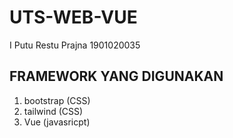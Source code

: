 # UTS-WEB-VUE
I Putu Restu Prajna 1901020035

## FRAMEWORK YANG DIGUNAKAN

1. bootstrap (CSS)
2. tailwind (CSS)
3. Vue (javasricpt)
